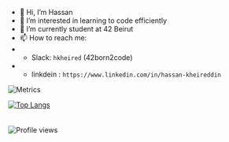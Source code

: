 - 👋 Hi, I’m Hassan
- 👀 I’m interested in learning to code efficiently
- 🌱 I’m currently student at 42 Beirut
- 📫 How to reach me:
- - Slack: `hkheired` (42born2code)
- - linkdein : `https://www.linkedin.com/in/hassan-kheireddin`

<!---[![Tim's GitHub stats](https://github-readme-stats.vercel.app/api?username=tblaase&theme=dark&count_private=true)](https://github.com/anuraghazra/github-readme-stats)<br>--->
<!---[![42 Profile Card](https://1337-readme.vercel.app/api/profile?cursus=42cursus&dark=true&email=hide&leet_logo=hide&login=tblaase)](https://profile.intra.42.fr/users/tblaase)--->
![Metrics](https://github.com/hassan-kheireddin/hassan-kheireddin/blob/main/github-metrics.svg)

[![Top Langs](https://github-readme-stats-git-masterrstaa-rickstaa.vercel.app/api/top-langs/?username=hassan-kheireddin&theme=dark&count_private=true)](https://github.com/anuraghazra/github-readme-stats)<br>
<br>
<br>
![Profile views](https://profile-counter.glitch.me/hassan-kheireddin/count.svg)
